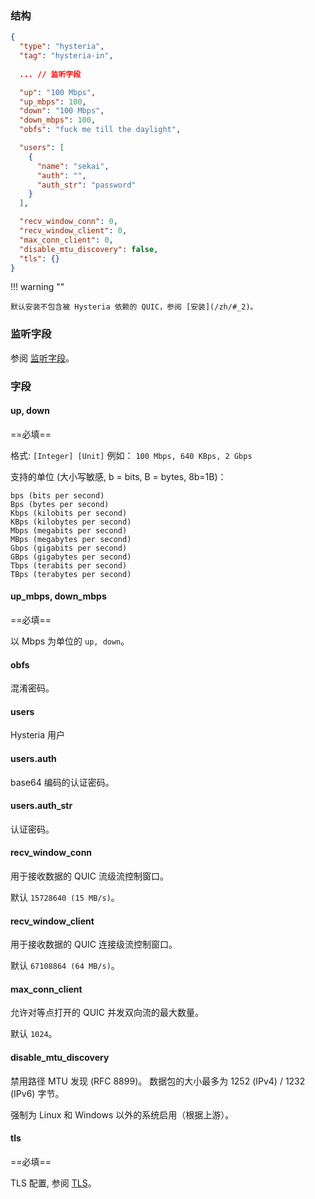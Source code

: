### 结构

```json
{
  "type": "hysteria",
  "tag": "hysteria-in",
  
  ... // 监听字段

  "up": "100 Mbps",
  "up_mbps": 100,
  "down": "100 Mbps",
  "down_mbps": 100,
  "obfs": "fuck me till the daylight",

  "users": [
    {
      "name": "sekai",
      "auth": "",
      "auth_str": "password"
    }
  ],

  "recv_window_conn": 0,
  "recv_window_client": 0,
  "max_conn_client": 0,
  "disable_mtu_discovery": false,
  "tls": {}
}
```

!!! warning ""

    默认安装不包含被 Hysteria 依赖的 QUIC，参阅 [安装](/zh/#_2)。

### 监听字段

参阅 [监听字段](/zh/configuration/shared/listen/)。

### 字段

#### up, down

==必填==

格式: `[Integer] [Unit]` 例如： `100 Mbps, 640 KBps, 2 Gbps`

支持的单位 (大小写敏感, b = bits, B = bytes, 8b=1B)：

    bps (bits per second)
    Bps (bytes per second)
    Kbps (kilobits per second)
    KBps (kilobytes per second)
    Mbps (megabits per second)
    MBps (megabytes per second)
    Gbps (gigabits per second)
    GBps (gigabytes per second)
    Tbps (terabits per second)
    TBps (terabytes per second)

#### up_mbps, down_mbps

==必填==

以 Mbps 为单位的 `up, down`。

#### obfs

混淆密码。

#### users

Hysteria 用户

#### users.auth

base64 编码的认证密码。

#### users.auth_str

认证密码。

#### recv_window_conn

用于接收数据的 QUIC 流级流控制窗口。

默认 `15728640 (15 MB/s)`。

#### recv_window_client

用于接收数据的 QUIC 连接级流控制窗口。

默认 `67108864 (64 MB/s)`。

#### max_conn_client

允许对等点打开的 QUIC 并发双向流的最大数量。

默认 `1024`。

#### disable_mtu_discovery

禁用路径 MTU 发现 (RFC 8899)。 数据包的大小最多为 1252 (IPv4) / 1232 (IPv6) 字节。

强制为 Linux 和 Windows 以外的系统启用（根据上游）。

#### tls

==必填==

TLS 配置, 参阅 [TLS](/zh/configuration/shared/tls/#inbound)。